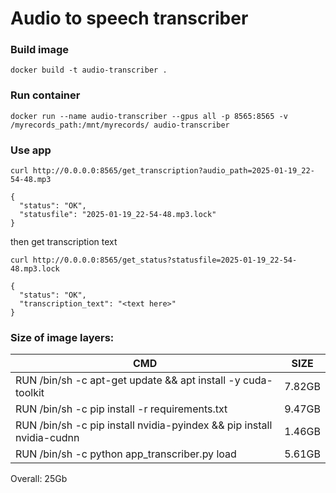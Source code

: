 # Audio to speech transcriber

### Build image
```
docker build -t audio-transcriber .
```
### Run container
```
docker run --name audio-transcriber --gpus all -p 8565:8565 -v /myrecords_path:/mnt/myrecords/ audio-transcriber
```

### Use app
```
curl http://0.0.0.0:8565/get_transcription?audio_path=2025-01-19_22-54-48.mp3
```
```
{
  "status": "OK",
  "statusfile": "2025-01-19_22-54-48.mp3.lock"
}
```

then get transcription text
```
curl http://0.0.0.0:8565/get_status?statusfile=2025-01-19_22-54-48.mp3.lock
```

```
{
  "status": "OK",
  "transcription_text": "<text here>"
}
```

### Size of image layers:
|CMD|SIZE|
|---|---|
|RUN /bin/sh -c apt-get update &&    apt install -y cuda-toolkit|7.82GB|
|RUN /bin/sh -c pip install -r requirements.txt|9.47GB|
|RUN /bin/sh -c pip install nvidia-pyindex && pip install nvidia-cudnn |1.46GB|
|RUN /bin/sh -c python app_transcriber.py load|5.61GB |

Overall: 25Gb